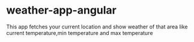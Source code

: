 # weather-app-angular
 This app fetches your current location and show weather of that area like current temperature,min temperature and max temperature
